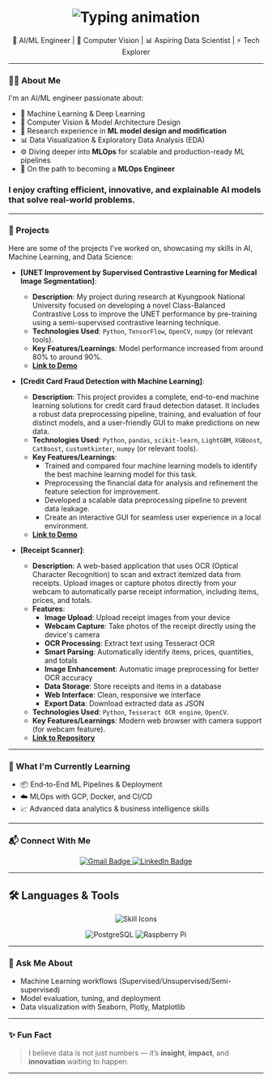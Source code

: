 <h1 align="center">
  <img src="https://readme-typing-svg.herokuapp.com/?font=Fira+Code&size=32&pause=1000&color=4493F8&center=true&vCenter=true&width=700&lines=Hi+There+👋;សូរស្ដី+;สวัสดีครับ+;안녕하세요+;I'm+Makara+Pheav;AI%2FML+Engineer+%7C+CV+%7C+MLOps+Learner;Aspiring+Data+Scientist" alt="Typing animation" />
</h1>


<p align="center">
  🚀 AI/ML Engineer | 🧠 Computer Vision | 📊 Aspiring Data Scientist | ⚡ Tech Explorer
</p>

---

### 👨‍💻 About Me

I'm an AI/ML engineer passionate about:

- 🤖 Machine Learning & Deep Learning
- 🧠 Computer Vision & Model Architecture Design
- 🧪 Research experience in **ML model design and modification**
- 📊 Data Visualization & Exploratory Data Analysis (EDA)
- ⚙️ Diving deeper into **MLOps** for scalable and production-ready ML pipelines
- 🎯 On the path to becoming a **MLOps Engineer**

### I enjoy crafting efficient, innovative, and explainable AI models that solve real-world problems.
---

### 🚀 Projects

Here are some of the projects I've worked on, showcasing my skills in AI, Machine Learning, and Data Science:

* **[UNET Improvement by Supervised Contrastive Learning for Medical Image Segmentation]**:
    * **Description**: My project during research at Kyungpook National University focused on developing a novel Class-Balanced Contrastive Loss to improve the UNET performance by pre-training using a semi-supervised contrastive learning technique.
    * **Technologies Used**: `Python`, `TensorFlow`, `OpenCV`, `numpy` (or relevant tools).
    * **Key Features/Learnings**: Model performance increased from around 80% to around 90%.
    * **[Link to Demo](https://drive.google.com/drive/folders/18DrduJ6utpUDpCzsYz9VWf-Iv_PlR-np?usp=sharing)**
 
* **[Credit Card Fraud Detection with Machine Learning]**:
    * **Description**: This project provides a complete, end-to-end machine learning solutions for credit card fraud detection dataset. It includes a robust data preprocessing pipeline, training, and evaluation of four distinct models, and a user-friendly GUI to make predictions on new data.
    * **Technologies Used**: `Python`, `pandas`, `scikit-learn`, `LightGBM`, `XGBoost`, `CatBoost`, `customtkinter`, `numpy` (or relevant tools).
    * **Key Features/Learnings**:
        - Trained and compared four machine learning models to identify the best machine learning model for this task.
        - Preprocessing the financial data for analysis and refinement the feature selection for improvement.
        - Developed a scalable data preprocessing pipeline to prevent data leakage.
        - Create an interactive GUI for seamless user experience in a local environment.
    * **[Link to Demo](https://github.com/Moringa007/credit-card-fraud-detection)**

* **[Receipt Scanner]**:
    * **Description**: A web-based application that uses OCR (Optical Character Recognition) to scan and extract itemized data from receipts. Upload images or capture photos directly from your webcam to automatically parse receipt information, including items, prices, and totals.
    * **Features**:
      - **Image Upload**: Upload receipt images from your device
      - **Webcam Capture**: Take photos of the receipt directly using the device's camera
      - **OCR Processing**: Extract text using Tesseract OCR
      - **Smart Parsing**: Automatically identify items, prices, quantities, and totals
      - **Image Enhancement**: Automatic image preprocessing for better OCR accuracy
      - **Data Storage**: Store receipts and items in a database
      - **Web Interface**: Clean, responsive we interface
      - **Export Data**: Download extracted data as JSON
    * **Technologies Used**: `Python`, `Tesseract OCR engine`, `OpenCV`.
    * **Key Features/Learnings**: Modern web browser with camera support (for webcam feature).
    * **[Link to Repository](https://drive.google.com/file/d/1p4nXuWE7CSU-uOv5cdjGZdrsT7BFqkSi/view?usp=sharing)**

---
### 🌱 What I'm Currently Learning

- 📦 End-to-End ML Pipelines & Deployment
- ☁️ MLOps with GCP, Docker, and CI/CD
- 📈 Advanced data analytics & business intelligence skills

---

### 📬 Connect With Me

<div align="center">
  <a href="mailto:pheavm@gmail.com">
    <img src="https://img.shields.io/badge/Gmail-333333?style=for-the-badge&logo=gmail&logoColor=red" alt="Gmail Badge" />
  </a>
  <a href="https://www.linkedin.com/in/makara-pheav/" target="_blank">
    <img src="https://img.shields.io/badge/LinkedIn-0077B5?style=for-the-badge&logo=linkedin&logoColor=white" alt="LinkedIn Badge" />
  </a>
</div>

---

## 🛠️ Languages & Tools

<p align="center">
  <img src="https://skillicons.dev/icons?i=python,c++,sql,pytorch,tensorflow,pandas,scikit-learn" alt="Skill Icons" />
</p>

<p align="center">
  <img src="https://img.shields.io/badge/PostgreSQL-336791?style=for-the-badge&logo=postgresql&logoColor=white" alt="PostgreSQL" />
  <img src="https://img.shields.io/badge/Raspberry%20Pi-A22846?style=for-the-badge&logo=raspberrypi&logoColor=white" alt="Raspberry Pi" />
</p>

---

### 💬 Ask Me About

- Machine Learning workflows (Supervised/Unsupervised/Semi-supervised)
- Model evaluation, tuning, and deployment
- Data visualization with Seaborn, Plotly, Matplotlib

---

### ✨ Fun Fact

> I believe data is not just numbers — it’s **insight**, **impact**, and **innovation** waiting to happen.

---
